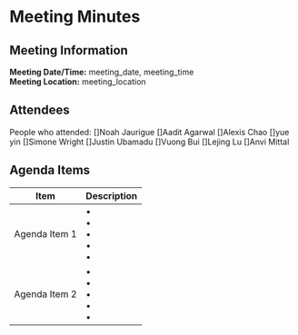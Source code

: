 # Meeting Minutes
## Meeting Information
**Meeting Date/Time:** meeting_date, meeting_time   
**Meeting Location:** meeting_location  

## Attendees
People who attended:
[]Noah Jaurigue
[]Aadit Agarwal
[]Alexis Chao
[]yue yin
[]Simone Wright
[]Justin Ubamadu
[]Vuong Bui
[]Lejing Lu
[]Anvi Mittal

## Agenda Items

Item | Description
---- | ----
Agenda Item 1 | • <br>• <br>• <br>• <br>• 
Agenda Item 2 | • <br>• <br>• <br>• <br>• 
